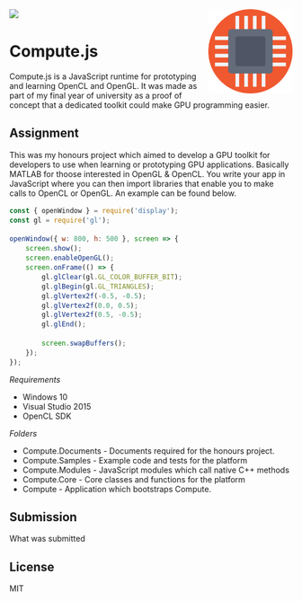 
<img src="demo.gif" />

<img align='right' width='150' height='150' src="Compute/icon.png" />

# Compute.js

Compute.js is a JavaScript runtime for prototyping and learning OpenCL and OpenGL. It was 
made as part of my final year of university as a proof of concept that a dedicated toolkit
could make GPU programming easier.

## Assignment

This was my honours project which aimed to develop a GPU toolkit for developers to use when learning or prototyping 
GPU applications. Basically MATLAB for thoose interested in OpenGL & OpenCL. You write your app in JavaScript where you can
then import libraries that enable you to make calls to OpenCL or OpenGL. An example can be found below.

```javascript
const { openWindow } = require('display');
const gl = require('gl');

openWindow({ w: 800, h: 500 }, screen => {
    screen.show();
    screen.enableOpenGL();
    screen.onFrame(() => {
        gl.glClear(gl.GL_COLOR_BUFFER_BIT);
        gl.glBegin(gl.GL_TRIANGLES);
        gl.glVertex2f(-0.5, -0.5);
        gl.glVertex2f(0.0, 0.5);
        gl.glVertex2f(0.5, -0.5);
        gl.glEnd();

        screen.swapBuffers();
    });
});

```

*Requirements*

* Windows 10
* Visual Studio 2015
* OpenCL SDK

*Folders*

 * Compute.Documents - Documents required for the honours project.
 * Compute.Samples   - Example code and tests for the platform
 * Compute.Modules   - JavaScript modules which call native C++ methods
 * Compute.Core      - Core classes and functions for the platform
 * Compute           - Application which bootstraps Compute.

## Submission

What was submitted

## License

MIT